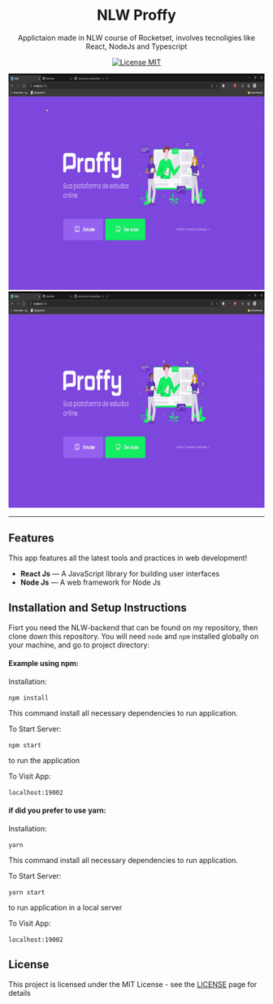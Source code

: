 <h1 align="center">

<br>
NLW Proffy
</h1>

<p align="center">Applictaion made in NLW course of Rocketset, involves tecnoligies like React, NodeJs and Typescript</p>

<p align="center">
  <a href="https://opensource.org/licenses/MIT">
    <img src="https://img.shields.io/badge/License-MIT-blue.svg" alt="License MIT">
  </a>
</p>

[//]: # (Add your gifs/images here:)
<div>
  <img src="https://github.com/David-Ackerman/NLW-proffy/blob/master/ProffyImages/ProffyTFGif.gif" alt="demo" height="425">
  <img src="https://github.com/David-Ackerman/NLW-proffy/blob/master/ProffyImages/ProffyTLGif.gif" alt="demo" height="425">
</div>

<hr />

## Features
[//]: # (Add the features of your project here:)
This app features all the latest tools and practices in web development!

- **React Js** — A JavaScript library for building user interfaces
- **Node Js** — A web framework for Node Js

## Installation and Setup Instructions

Fisrt you need the NLW-backend that can be found on my repository, then clone down this repository. You will need `node` and `npm` installed
globally on your machine, and go to project directory:

#### Example using npm:  

Installation:

`npm install`  

This command install all necessary dependencies to run application.

To Start Server:

`npm start`

to run the application

To Visit App:

`localhost:19002`

#### if did you prefer to use yarn:  

Installation:

`yarn`  

This command install all necessary dependencies to run application.

To Start Server:

`yarn start`  

to run application in a local server

To Visit App:

`localhost:19002`

## License

This project is licensed under the MIT License - see the [LICENSE](https://opensource.org/licenses/MIT) page for details
